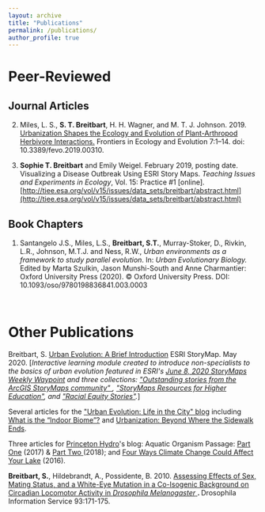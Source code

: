 ```yaml
---
layout: archive
title: "Publications"
permalink: /publications/
author_profile: true
---
```


# Peer-Reviewed

## Journal Articles

2. Miles, L. S., **S. T. Breitbart**, H. H. Wagner, and M. T. J. Johnson. 2019. [Urbanization Shapes the Ecology and Evolution of Plant-Arthropod Herbivore Interactions.](https://www.frontiersin.org/articles/10.3389/fevo.2019.00310/abstract) Frontiers in Ecology and Evolution 7:1–14. doi: 10.3389/fevo.2019.00310.

1. **Sophie T. Breitbart** and Emily Weigel. February 2019, posting date. Visualizing a Disease Outbreak Using ESRI Story Maps. *Teaching Issues and Experiments in Ecology*, Vol. 15: Practice #1 [online]. [http://tiee.esa.org/vol/v15/issues/data_sets/breitbart/abstract.html](http://tiee.esa.org/vol/v15/issues/data_sets/breitbart/abstract.html)

## Book Chapters

1. Santangelo J.S., Miles, L.S., **Breitbart, S.T.**, Murray-Stoker, D., Rivkin, L.R., Johnson, M.T.J. and Ness, R.W., *Urban environments as a framework to study parallel evolution*. In: *Urban Evolutionary Biology.* Edited by Marta Szulkin, Jason Munshi-South and Anne Charmantier: Oxford University Press (2020). © Oxford University Press. DOI: 10.1093/oso/9780198836841.003.0003

<br />

# Other Publications

Breitbart, S. [Urban Evolution: A Brief Introduction](https://storymaps.arcgis.com/stories/446efee44f8d49578d3c62bfe2c25fc1) ESRI StoryMap. May 2020. [*Interactive learning module created to introduce non-specialists to the basics of urban evolution featured in ESRI's <a rel="noreferrer noopener" href="https://storymaps.arcgis.com/stories/ffb285d8da2e49b79982049278da9688" target="_blank">June 8, 2020 StoryMaps Weekly Waypoint</a> and three collections: <a rel="noreferrer noopener" href="https://storymaps.arcgis.com/collections/74981ffa579e4267bbbf66d488bb38fc?item=27" target="_blank">"Outstanding stories from the ArcGIS StoryMaps community" </a>, <a rel="noreferrer noopener" href="https://storymaps.arcgis.com/collections/2fd68a2fda0149008718dcde6083521b" target="_blank">"StoryMaps Resources for Higher Education"</a>, and <a href="https://storymaps.arcgis.com/collections/ea6022fc4bb646968cf94dc6789a8185?item=4" target="_blank" rel="noreferrer noopener">"Racial Equity Stories"</a>.*]

Several articles for the <a href="https://urbanevolution-litc.com/author/sophie-breitbart/" target="_blank" rel="noreferrer noopener">"Urban Evolution: Life in the City" blog</a> including <a href="https://urbanevolution-litc.com/2019/09/03/what-is-the-indoor-biome/" target="_blank" rel="noreferrer noopener">What is the “Indoor Biome”?</a>  and <a href="https://urbanevolution-litc.com/2019/07/30/urbanization-beyond-where-the-sidewalk-ends/" target="_blank" rel="noreferrer noopener">Urbanization: Beyond Where the Sidewalk Ends</a>.

Three articles for <a href="https://www.princetonhydro.com/" target="_blank" rel="noreferrer noopener">Princeton Hydro</a>'s blog: <b><span style="font-weight:400;">Aquatic Organism Passage: <a href="http://www.princetonhydro.com/blog/aop-blog-series-1/" target="_blank" rel="noreferrer noopener">Part One</a></span></b> (2017) &amp; <b><span style="font-weight:400;"><a rel="noreferrer noopener" aria-label="Part Two  (opens in a new tab)" href="http://www.princetonhydro.com/blog/aquatic-organism-passage-a-princeton-hydro-blog-series/http://www.princetonhydro.com/blog/aquatic-organism-passage-a-princeton-hydro-blog-series/" target="_blank">Part Two </a>(2018); and</span></b><span style="font-weight:400;"> <a href="https://www.princetonhydro.com/blog/climate-change/" target="_blank" rel="noreferrer noopener">Four Ways Climate Change Could Affect Your Lake</a> (2016).</span>

**Breitbart, S.**, Hildebrandt, A., Possidente, B. 2010. <a rel="noopener noreferrer" href="http://www.ou.edu/journals/dis/DIS93/Breitbart%20171.pdf" target="_blank"> Assessing Effects of Sex, Mating Status, and a White-Eye Mutation in a Co-Isogenic Background on Circadian Locomotor Activity in *Drosophila Melanogaster* </a><b>. </b> Drosophila Information Service 93:171-175.
